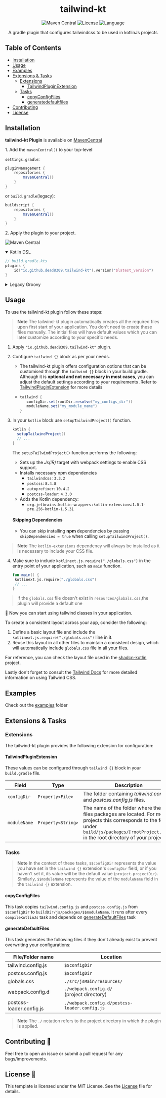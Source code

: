 <div align="center">
<h1>tailwind-kt</h1>

![Maven Central](https://img.shields.io/maven-central/v/io.github.dead8309.tailwind-kt/io.github.dead8309.tailwind-kt.gradle.plugin?style=flat-square&color=5b5ef7)
[![License](https://img.shields.io/github/license/cortinico/kotlin-android-template.svg?style=flat-square&color=5b5ef7)](LICENSE)
![Language](https://img.shields.io/github/languages/top/cortinico/kotlin-android-template?logo=kotlin&style=flat-square&color=5b5ef7)

A gradle plugin that configures tailwindcss to be used in kotlinJs projects

</div>


## Table of Contents

- [Installation](#installation)
- [Usage](#usage)
- [Examples](#examples)
- [Extensions & Tasks](#extensions--tasks)
    - [Extensions](#extensions)
        - [TailwindPluginExtension](#tailwindpluginextension)
    - [Tasks](#tasks)
        - [copyConfigFiles](#copyconfigfiles)
        - [generatedefaultfiles](#generatedefaultfiles)
- [Contributing](#contributing-)
- [License](#license-)

## Installation

**tailwind-kt Plugin** is available on [MavenCentral](https://central.sonatype.com/artifact/io.github.dead8309.tailwind-kt/io.github.dead8309.tailwind-kt.gradle.plugin/)

1\. Add the `mavenCentral()` to your top-level

`settings.gradle`:

```groovy
pluginManagement {
    repositories {
        mavenCentral()
    }
}
```

or `build.gradle`(legacy):

```groovy
buildscript {
    repositories {
        mavenCentral()
    }
}
```

2\. Apply the plugin to your project.

![Maven Central](https://img.shields.io/maven-central/v/io.github.dead8309.tailwind-kt/io.github.dead8309.tailwind-kt.gradle.plugin?style=flat-square&color=5b5ef7)

<details open><summary>Kotlin DSL</summary>

```Kotlin
// build.gradle.kts
plugins {
    id("io.github.dead8309.tailwind-kt").version("$latest_version")
}
```

</details>

<details close><summary>Legacy Groovy</summary>

```groovy
// build.gradle
buildscript {
    //...
    dependencies {
        //...
        classpath 'io.github.dead8309.tailwind-kt:io.github.dead8309.tailwind-kt.gradle.plugin:${latest_version}'
    }
}
apply plugin: "io.github.dead8309.tailwind-kt"
```

</details>


## Usage

To use the tailwind-kt plugin follow these steps:

> **Note**
> The tailwind-kt plugin automatically creates all the required files upon first start of your application. You don't need to create these files manually. The initial files will have default values which you can later customize according to your specific needs.

1. Apply `"io.github.dead8309.tailwind-kt"` plugin.

2. Configure `tailwind {}` block as per your needs.
   - The tailwind-kt plugin offers configuration options that can be customised through the
   `tailwind {}` block in your build.gradle. Although it is **optional and not necessary in
   most cases**, you can adjust the default settings according to your requirements
   .Refer to [TailwindPluginExtension](#tailwindpluginextension) for more details
   - ```groovy
     tailwind {
        configDir.set(rootDir.resolve("my_configs_dir"))
        moduleName.set("my_module_name")
     }
     ```

3. In your `kotlin` block use `setupTailwindProject()` function.
   ```groovy
   kotlin {
     setupTailwindProject()
     // ...
   }
   ```
   The `setupTailwindProject()` function performs the following:
    - Sets up the *Js(IR)* target with webpack settings to enable CSS support.
    - Installs necessary npm dependencies
        - `tailwindcss`: `3.3.2`
        - `postcss`: `8.4.8`
        - `autoprefixer`: `10.4.2`
        - `postcss-loader`: `4.3.0`
    - Adds the Kotlin dependency:
      - `org.jetbrains.kotlin-wrappers:kotlin-extensions`:`1.0.1-pre.256-kotlin-1.5.31`

   #### Skipping Dependencies
    - You can skip installing **npm** dependencies by passing `skipDependencies = true` when calling
    `setupTailwindProject()`.
> **Note**
> The `kotlin-extensions` dependency will always be installed as it is necessary to include your CSS file.

4. Make sure to include `kotlinext.js.require("./globals.css")` in the entry point of your application,
such as `main` function.
    ```kotlin
   fun main() {
     kotlinext.js.require("./globals.css")
     // ...
   }
   ```

> If the `globals.css` file doesn't exist in `resources/globals.css`,the plugin will provide a default one

🎉 Now you can start using tailwind classes in your application.

To create a consistent layout across your app, consider the following:

1. Define a basic layout file and include the `kotlinext.js.require("./globals.css")` line in it.
2. Reuse this layout in all other files to maintain a consistent design, which will automatically
include `globals.css` file in all your files.

For reference, you can check the layout file used in the [shadcn-kotlin](https://github.com/dead8309/shadcn-kotlin/blob/cde4b64e1616e632e5660b195145578fa0fe1dd8/site/src/jsMain/kotlin/org/example/kobwebreaxttailwind/components/layouts/PageLayout.kt#L23) project.

Lastly don't forget to consult the [Tailwind Docs](https://tailwindcss.com) for more detailed information on using Tailwind CSS.

## Examples

Check out the [examples](./examples) folder


## Extensions & Tasks

### Extensions

The tailwind-kt plugin provides the following extension for configuration:

#### TailwindPluginExtension
These values can be configured through `tailwind {}` block in your `build.gradle` file.

| Field        | Type               | Description                                                                                                                                                                                            | Default              |
|--------------|--------------------|--------------------------------------------------------------------------------------------------------------------------------------------------------------------------------------------------------|----------------------|
| `configDir`  | `Property<File>`   | The folder containing *tailwind.config.js* and *postcss.config.js* files.                                                                                                                              | `project.projectDir` |
| `moduleName` | `Property<String>` | The name of the folder where the build files packages are located. For most projects this corresponds to the folder under `build/js/packages/[rootProject.name]` in the root directory of your project | `rootProject.name`   |


### Tasks

> **Note**
> In the context of these tasks, `$$configDir` represents the value you have set in the `tailwind {}` extension's `configDir` field, or if you haven't set it, its value will be the default value (`project.projectDir`). Similarly, `$$moduleName` represents the value of the `moduleName` field in the `tailwind {}` extension.

#### copyConfigFiles

This task copies `tailwind.config.js` and `postcss.config.js` from `$$configDir` to `buildDir/js/packages/$$moduleName`.
It runs after every `compileKotlinJs` task and depends on [generateDefaultFiles](#generatedefaultfiles) task


#### generateDefaultFiles

This task generates the following files if they don't already exist to prevent overwriting your configurations:


| File/Folder name         | Location                                       |
|--------------------------|------------------------------------------------|
| tailwind.config.js       | `$$configDir`                                  |
| postcss.config.js        | `$$configDir`                                  |
| globals.css              | `./src/jsMain/resources/`                      |
| webpack.config.d         | `./webpack.config.d/` <br/>(project directory) |
| postcss-loader.config.js | `./webpack.config.d/postcss-loader.config.js`  |

> **Note**
> The `./` notation refers to the project directory in which the plugin is applied.


## Contributing 🤝

Feel free to open an issue or submit a pull request for any bugs/improvements.

## License 📄

This template is licensed under the MIT License. See the [License](LICENSE) file for details.
